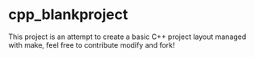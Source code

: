# cpp_blankproject
This project is an attempt to create a basic C++ project layout managed with make, feel free to contribute modify and fork! 
